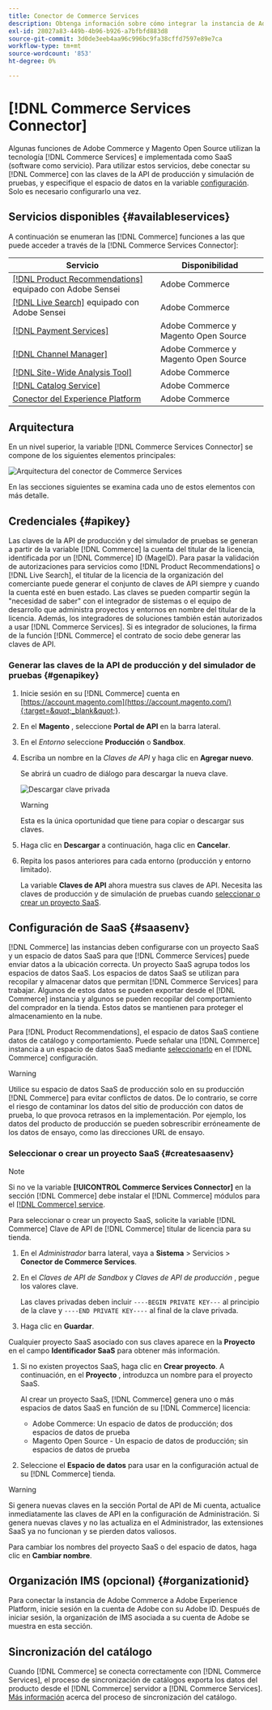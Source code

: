 ```yaml
---
title: Conector de Commerce Services
description: Obtenga información sobre cómo integrar la instancia de Adobe Commerce o Magento Open Source en servicios mediante claves de API de producción y simulación de pruebas.
exl-id: 28027a83-449b-4b96-b926-a7bfbfd883d8
source-git-commit: 3d0de3eeb4aa96c996bc9fa38cffd7597e89e7ca
workflow-type: tm+mt
source-wordcount: '853'
ht-degree: 0%

---
```


# [!DNL Commerce Services Connector]

Algunas funciones de Adobe Commerce y Magento Open Source utilizan la tecnología [!DNL Commerce Services]  e implementada como SaaS (software como servicio). Para utilizar estos servicios, debe conectar su [!DNL Commerce] con las claves de la API de producción y simulación de pruebas, y especifique el espacio de datos en la variable [configuración](https://experienceleague.adobe.com/docs/commerce-admin/config/services/saas.html). Solo es necesario configurarlo una vez.

## Servicios disponibles {#availableservices}

A continuación se enumeran las [!DNL Commerce] funciones a las que puede acceder a través de la [!DNL Commerce Services Connector]:

| Servicio | Disponibilidad |
| ---|--- |
| [[!DNL Product Recommendations]](/help/product-recommendations/overview.md) equipado con Adobe Sensei | Adobe Commerce |
| [[!DNL Live Search]](/help/live-search/overview.md) equipado con Adobe Sensei | Adobe Commerce |
| [[!DNL Payment Services]](/help/payment-services/overview.md) | Adobe Commerce y Magento Open Source |
| [[!DNL Channel Manager]](https://experienceleague.adobe.com/docs/commerce-channels/channel-manager/intro-to-channel-manager/overview.html) | Adobe Commerce y Magento Open Source |
| [[!DNL Site-Wide Analysis Tool]](https://experienceleague.adobe.com/docs/commerce-operations/tools/site-wide-analysis-tool/intro.html) | Adobe Commerce |
| [[!DNL Catalog Service]](/help/catalog-service/overview.md) | Adobe Commerce |
| [Conector del Experience Platform](/help/experience-platform-connector/overview.md) | Adobe Commerce |

## Arquitectura

En un nivel superior, la variable [!DNL Commerce Services Connector] se compone de los siguientes elementos principales:

![Arquitectura del conector de Commerce Services](assets/saas-config-sync-workflow.png)

En las secciones siguientes se examina cada uno de estos elementos con más detalle.

## Credenciales {#apikey}

Las claves de la API de producción y del simulador de pruebas se generan a partir de la variable [!DNL Commerce] la cuenta del titular de la licencia, identificada por un [!DNL Commerce] ID (MageID). Para pasar la validación de autorizaciones para servicios como [!DNL Product Recommendations] o [!DNL Live Search], el titular de la licencia de la organización del comerciante puede generar el conjunto de claves de API siempre y cuando la cuenta esté en buen estado. Las claves se pueden compartir según la &quot;necesidad de saber&quot; con el integrador de sistemas o el equipo de desarrollo que administra proyectos y entornos en nombre del titular de la licencia. Además, los integradores de soluciones también están autorizados a usar [!DNL Commerce Services]. Si es integrador de soluciones, la firma de la función [!DNL Commerce] el contrato de socio debe generar las claves de API.

### Generar las claves de la API de producción y del simulador de pruebas {#genapikey}

1. Inicie sesión en su [!DNL Commerce] cuenta en [https://account.magento.com](https://account.magento.com/){:target=&quot;_blank&quot;}.

1. En el **Magento** , seleccione **Portal de API** en la barra lateral.

1. En el _Entorno_ seleccione **Producción** o **Sandbox**.

1. Escriba un nombre en la _Claves de API_ y haga clic en **Agregar nuevo**.

   Se abrirá un cuadro de diálogo para descargar la nueva clave.

   ![Descargar clave privada](assets/download-api-private-key.png)

   >[!WARNING]
   >
   > Esta es la única oportunidad que tiene para copiar o descargar sus claves.

1. Haga clic en **Descargar** a continuación, haga clic en **Cancelar**.

1. Repita los pasos anteriores para cada entorno (producción y entorno limitado).

   La variable **Claves de API** ahora muestra sus claves de API. Necesita las claves de producción y de simulación de pruebas cuando [seleccionar o crear un proyecto SaaS](#createsaasenv).

## Configuración de SaaS {#saasenv}

[!DNL Commerce] las instancias deben configurarse con un proyecto SaaS y un espacio de datos SaaS para que [!DNL Commerce Services] puede enviar datos a la ubicación correcta. Un proyecto SaaS agrupa todos los espacios de datos SaaS. Los espacios de datos SaaS se utilizan para recopilar y almacenar datos que permitan [!DNL Commerce Services] para trabajar. Algunos de estos datos se pueden exportar desde el [!DNL Commerce] instancia y algunos se pueden recopilar del comportamiento del comprador en la tienda. Estos datos se mantienen para proteger el almacenamiento en la nube.

Para [!DNL Product Recommendations], el espacio de datos SaaS contiene datos de catálogo y comportamiento. Puede señalar una [!DNL Commerce] instancia a un espacio de datos SaaS mediante [seleccionarlo](https://docs.magento.com/user-guide/configuration/services/saas.html) en el [!DNL Commerce] configuración.

>[!WARNING]
>
> Utilice su espacio de datos SaaS de producción solo en su producción [!DNL Commerce] para evitar conflictos de datos. De lo contrario, se corre el riesgo de contaminar los datos del sitio de producción con datos de prueba, lo que provoca retrasos en la implementación. Por ejemplo, los datos del producto de producción se pueden sobrescribir erróneamente de los datos de ensayo, como las direcciones URL de ensayo.

### Seleccionar o crear un proyecto SaaS {#createsaasenv}

>[!NOTE]
>
> Si no ve la variable **[!UICONTROL Commerce Services Connector]** en la sección [!DNL Commerce] debe instalar el [!DNL Commerce] módulos para el [[!DNL Commerce] service](#availableservices).

Para seleccionar o crear un proyecto SaaS, solicite la variable [!DNL Commerce] Clave de API de [!DNL Commerce] titular de licencia para su tienda.

1. En el _Administrador_ barra lateral, vaya a **Sistema** > Servicios > **Conector de Commerce Services**.

1. En el _Claves de API de Sandbox_ y _Claves de API de producción_ , pegue los valores clave.

   Las claves privadas deben incluir `----BEGIN PRIVATE KEY---` al principio de la clave y `----END PRIVATE KEY----` al final de la clave privada.

1. Haga clic en **Guardar**.

Cualquier proyecto SaaS asociado con sus claves aparece en la **Proyecto** en el campo **Identificador SaaS** para obtener más información.

1. Si no existen proyectos SaaS, haga clic en **Crear proyecto**. A continuación, en el **Proyecto** , introduzca un nombre para el proyecto SaaS.

   Al crear un proyecto SaaS, [!DNL Commerce] genera uno o más espacios de datos SaaS en función de su [!DNL Commerce] licencia:
   - Adobe Commerce: Un espacio de datos de producción; dos espacios de datos de prueba
   - Magento Open Source - Un espacio de datos de producción; sin espacios de datos de prueba

1. Seleccione el **Espacio de datos** para usar en la configuración actual de su [!DNL Commerce] tienda.

>[!WARNING]
>
> Si genera nuevas claves en la sección Portal de API de Mi cuenta, actualice inmediatamente las claves de API en la configuración de Administración. Si genera nuevas claves y no las actualiza en el Administrador, las extensiones SaaS ya no funcionan y se pierden datos valiosos.

Para cambiar los nombres del proyecto SaaS o del espacio de datos, haga clic en **Cambiar nombre**.

## Organización IMS (opcional) {#organizationid}

Para conectar la instancia de Adobe Commerce a Adobe Experience Platform, inicie sesión en la cuenta de Adobe con su Adobe ID. Después de iniciar sesión, la organización de IMS asociada a su cuenta de Adobe se muestra en esta sección.

## Sincronización del catálogo

Cuando [!DNL Commerce] se conecta correctamente con [!DNL Commerce Services], el proceso de sincronización de catálogos exporta los datos del producto desde el [!DNL Commerce] servidor a [!DNL Commerce Services]. [Más información](catalog-sync.md) acerca del proceso de sincronización del catálogo.
